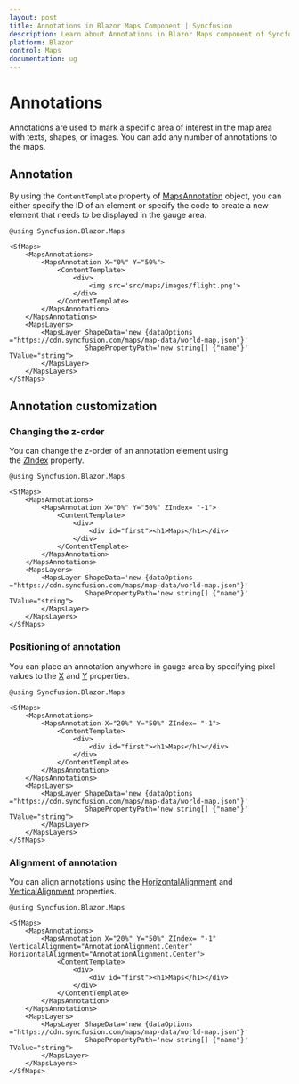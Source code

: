 ```yaml
---
layout: post
title: Annotations in Blazor Maps Component | Syncfusion 
description: Learn about Annotations in Blazor Maps component of Syncfusion, and more details.
platform: Blazor
control: Maps
documentation: ug
---
```


# Annotations

Annotations are used to mark a specific area of interest in the map area with texts, shapes, or images. You can add any number of annotations to the maps.

## Annotation

By using the `ContentTemplate` property of [MapsAnnotation](https://help.syncfusion.com/cr/blazor/Syncfusion.Blazor.Maps.MapsAnnotation.html) object, you can either specify the ID of an element or specify the code to create a new element that needs to be displayed in the gauge area.

```cshtml
@using Syncfusion.Blazor.Maps

<SfMaps>
    <MapsAnnotations>
        <MapsAnnotation X="0%" Y="50%">
            <ContentTemplate>
                <div>
                    <img src='src/maps/images/flight.png'>
                </div>
            </ContentTemplate>
        </MapsAnnotation>
    </MapsAnnotations>
    <MapsLayers>
        <MapsLayer ShapeData='new {dataOptions ="https://cdn.syncfusion.com/maps/map-data/world-map.json"}'
                   ShapePropertyPath='new string[] {"name"}' TValue="string">
        </MapsLayer>
    </MapsLayers>
</SfMaps>
```

## Annotation customization

### Changing the z-order

You can change the z-order of an annotation element using the [ZIndex](https://help.syncfusion.com/cr/blazor/Syncfusion.Blazor.Maps.MapsAnnotation.html#Syncfusion_Blazor_Maps_MapsAnnotation_ZIndex) property.

```cshtml
@using Syncfusion.Blazor.Maps

<SfMaps>
    <MapsAnnotations>
        <MapsAnnotation X="0%" Y="50%" ZIndex= "-1">
            <ContentTemplate>
                <div>
                    <div id="first"><h1>Maps</h1></div>
                </div>
            </ContentTemplate>
        </MapsAnnotation>
    </MapsAnnotations>
    <MapsLayers>
        <MapsLayer ShapeData='new {dataOptions ="https://cdn.syncfusion.com/maps/map-data/world-map.json"}'
                   ShapePropertyPath='new string[] {"name"}' TValue="string">
        </MapsLayer>
    </MapsLayers>
</SfMaps>
```

### Positioning of annotation

You can place an annotation anywhere in gauge area by specifying pixel values to the [X](https://help.syncfusion.com/cr/blazor/Syncfusion.Blazor.Maps.MapsAnnotation.html#Syncfusion_Blazor_Maps_MapsAnnotation_X) and [Y](https://help.syncfusion.com/cr/blazor/Syncfusion.Blazor.Maps.MapsAnnotation.html#Syncfusion_Blazor_Maps_MapsAnnotation_Y) properties.

```cshtml
@using Syncfusion.Blazor.Maps

<SfMaps>
    <MapsAnnotations>
        <MapsAnnotation X="20%" Y="50%" ZIndex= "-1">
            <ContentTemplate>
                <div>
                    <div id="first"><h1>Maps</h1></div>
                </div>
            </ContentTemplate>
        </MapsAnnotation>
    </MapsAnnotations>
    <MapsLayers>
        <MapsLayer ShapeData='new {dataOptions ="https://cdn.syncfusion.com/maps/map-data/world-map.json"}'
                   ShapePropertyPath='new string[] {"name"}' TValue="string">
        </MapsLayer>
    </MapsLayers>
</SfMaps>
```

### Alignment of annotation

You can align annotations using the [HorizontalAlignment](https://help.syncfusion.com/cr/blazor/Syncfusion.Blazor.Maps.MapsAnnotation.html#Syncfusion_Blazor_Maps_MapsAnnotation_HorizontalAlignment) and [VerticalAlignment](https://help.syncfusion.com/cr/blazor/Syncfusion.Blazor.Maps.MapsAnnotation.html#Syncfusion_Blazor_Maps_MapsAnnotation_VerticalAlignment) properties.

```cshtml
@using Syncfusion.Blazor.Maps

<SfMaps>
    <MapsAnnotations>
        <MapsAnnotation X="20%" Y="50%" ZIndex= "-1" VerticalAlignment="AnnotationAlignment.Center" HorizontalAlignment="AnnotationAlignment.Center">
            <ContentTemplate>
                <div>
                    <div id="first"><h1>Maps</h1></div>
                </div>
            </ContentTemplate>
        </MapsAnnotation>
    </MapsAnnotations>
    <MapsLayers>
        <MapsLayer ShapeData='new {dataOptions ="https://cdn.syncfusion.com/maps/map-data/world-map.json"}'
                   ShapePropertyPath='new string[] {"name"}' TValue="string">
        </MapsLayer>
    </MapsLayers>
</SfMaps>
```